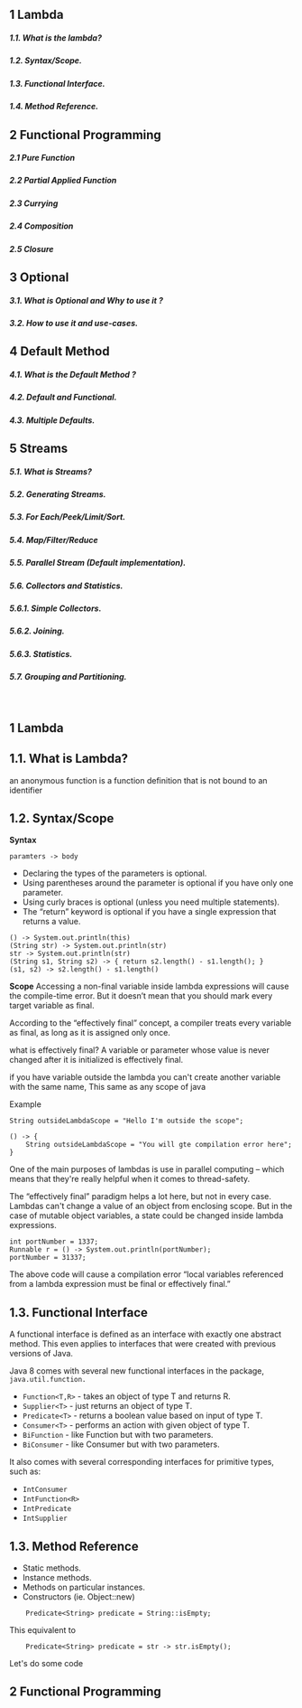 ## 1 Lambda 
##### 1.1.  What is the lambda?
##### 1.2.   Syntax/Scope.
##### 1.3. Functional Interface.
##### 1.4. Method Reference.

## 2 Functional Programming
##### 2.1 Pure Function
##### 2.2 Partial Applied Function
##### 2.3 Currying 
##### 2.4 Composition
##### 2.5 Closure

## 3 Optional
##### 3.1.  What is Optional and Why to use it ?
##### 3.2.  How to use it and use-cases.

## 4 Default Method
##### 4.1.  What is the Default Method ?
##### 4.2.  Default and Functional.
##### 4.3.  Multiple Defaults.

## 5 Streams
##### 5.1.   What is Streams?
##### 5.2.   Generating Streams.
##### 5.3.   For Each/Peek/Limit/Sort.
##### 5.4.  Map/Filter/Reduce
##### 5.5.  Parallel Stream (Default implementation).
##### 5.6.  Collectors and Statistics.
##### 5.6.1.    Simple Collectors.
##### 5.6.2.    Joining.
##### 5.6.3.    Statistics.
##### 5.7.  Grouping and Partitioning.

<br/>


## 1 Lambda
## 1.1. What is Lambda?
an anonymous function is a function definition that is not bound to an identifier

## 1.2. Syntax/Scope 

**Syntax**
```
paramters -> body
```

- Declaring the types of the parameters is optional.
- Using parentheses around the parameter is optional if you have only one parameter.
- Using curly braces is optional (unless you need multiple statements).
- The “return” keyword is optional if you have a single expression that returns a value.

```
() -> System.out.println(this)
(String str) -> System.out.println(str)
str -> System.out.println(str)
(String s1, String s2) -> { return s2.length() - s1.length(); }
(s1, s2) -> s2.length() - s1.length()
```

**Scope**
Accessing a non-final variable inside lambda expressions will cause the compile-time error. But it doesn’t mean that you should mark every target variable as final.

According to the “effectively final” concept, a compiler treats every variable as final, as long as it is assigned only once.

what is effectively final? 
A variable or parameter whose value is never changed after it is initialized is effectively final.

if you have variable outside the lambda you can't create another variable with the same name, This same as any scope of java

Example

```
String outsideLambdaScope = "Hello I'm outside the scope";

() -> {
    String outsideLambdaScope = "You will gte compilation error here";
}
```

One of the main purposes of lambdas is use in parallel computing – which means that they're really helpful when it comes to thread-safety.

The “effectively final” paradigm helps a lot here, but not in every case. Lambdas can't change a value of an object from enclosing scope. But in the case of mutable object variables, a state could be changed inside lambda expressions.

```
int portNumber = 1337;
Runnable r = () -> System.out.println(portNumber);
portNumber = 31337;
```

The above code will cause a compilation error “local variables referenced from a lambda expression must be final or effectively final.”

## 1.3. Functional Interface

A functional interface is defined as an interface with exactly one abstract method. This even applies to interfaces that were created with previous versions of Java.

Java 8 comes with several new functional interfaces in the package, `java.util.function.`

- `Function<T,R>` - takes an object of type T and returns R.
- `Supplier<T>` - just returns an object of type T.
- `Predicate<T>` - returns a boolean value based on input of type T.
- `Consumer<T>` - performs an action with given object of type T.
- `BiFunction` - like Function but with two parameters.
- `BiConsumer` - like Consumer but with two parameters.

It also comes with several corresponding interfaces for primitive types, such as:

- `IntConsumer`
- `IntFunction<R>`
- `IntPredicate`
- `IntSupplier`

## 1.3. Method Reference 

- Static methods.
- Instance methods.
- Methods on particular instances.
- Constructors (ie. Object::new) 

```
    Predicate<String> predicate = String::isEmpty;

```
This equivalent to 
```
    Predicate<String> predicate = str -> str.isEmpty();
```

Let's do some code


## 2 Functional Programming 